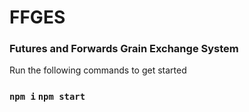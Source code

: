 # FFGES
### Futures and Forwards Grain Exchange System

Run the following commands to get started
### `npm i` `npm start`
